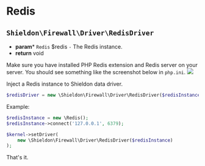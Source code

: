 # Redis

## `Shieldon\Firewall\Driver\RedisDriver`

- **param*** `Redis` $redis `-` The Redis instance.
- **return** void

Make sure you have installed PHP Redis extension and Redis server on your server. You should see something like the screenshot below in `php.ini`.
![](https://i.imgur.com/Ru74yN4.png)

Inject a Redis instance to Shieldon data driver.

```php
$redisDriver = new \Shieldon\Firewall\Driver\RedisDriver($redisInstance));
```

Example:

```php
$redisInstance = new \Redis();
$redisInstance->connect('127.0.0.1', 6379); 

$kernel->setDriver(
    new \Shieldon\Firewall\Driver\RedisDriver($redisInstance)
);
```

That's it.